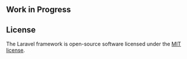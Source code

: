 ## Work in Progress

## License

The Laravel framework is open-source software licensed under the [MIT license](https://opensource.org/licenses/MIT).
